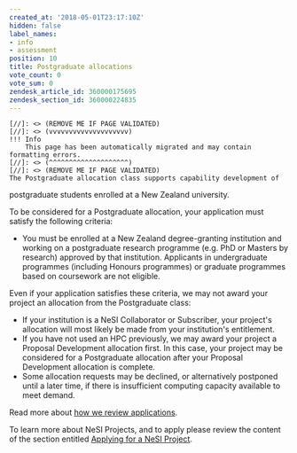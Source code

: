 ```yaml
---
created_at: '2018-05-01T23:17:10Z'
hidden: false
label_names:
- info
- assessment
position: 10
title: Postgraduate allocations
vote_count: 0
vote_sum: 0
zendesk_article_id: 360000175695
zendesk_section_id: 360000224835
---
```



    [//]: <> (REMOVE ME IF PAGE VALIDATED)
    [//]: <> (vvvvvvvvvvvvvvvvvvvv)
    !!! Info
        This page has been automatically migrated and may contain formatting errors.
    [//]: <> (^^^^^^^^^^^^^^^^^^^^)
    [//]: <> (REMOVE ME IF PAGE VALIDATED)
    The Postgraduate allocation class supports capability development of
postgraduate students enrolled at a New Zealand university.

To be considered for a Postgraduate allocation, your application must
satisfy the following criteria:

-   You must be enrolled at a New Zealand degree-granting institution
    and working on a postgraduate research programme (e.g. PhD or
    Masters by research) approved by that institution. Applicants in
    undergraduate programmes (including Honours programmes) or graduate
    programmes based on coursework are not eligible.

Even if your application satisfies these criteria, we may not award your
project an allocation from the Postgraduate class:

-   If your institution is a NeSI Collaborator or Subscriber, your
    project's allocation will most likely be made from your
    institution's entitlement.
-   If you have not used an HPC previously, we may award your project a
    Proposal Development allocation first. In this case, your project
    may be considered for a Postgraduate allocation after your Proposal
    Development allocation is complete.
-   Some allocation requests may be declined, or alternatively postponed
    until a later time, if there is insufficient computing capacity
    available to meet demand.

Read more about [how we review
applications](https://support.nesi.org.nz/hc/en-gb/articles/360000202136).

To learn more about NeSI Projects, and to apply please review the
content of the section entitled [Applying for a NeSI
Project](https://support.nesi.org.nz/hc/articles/360000174976).

 
